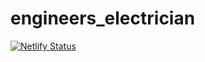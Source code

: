 # engineers_electrician

[![Netlify Status](https://api.netlify.com/api/v1/badges/01e1945b-df7f-47ab-8a9f-884eac0f1421/deploy-status)](https://app.netlify.com/sites/lgweletrical/deploys)